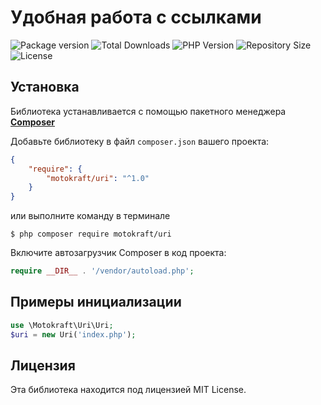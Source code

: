 # Удобная работа с ссылками

![Package version](https://img.shields.io/github/v/release/motokraft/uri)
![Total Downloads](https://img.shields.io/packagist/dt/motokraft/uri)
![PHP Version](https://img.shields.io/packagist/php-v/motokraft/uri)
![Repository Size](https://img.shields.io/github/repo-size/motokraft/uri)
![License](https://img.shields.io/packagist/l/motokraft/uri)

## Установка

Библиотека устанавливается с помощью пакетного менеджера [**Composer**](https://getcomposer.org/)

Добавьте библиотеку в файл `composer.json` вашего проекта:

```json
{
    "require": {
        "motokraft/uri": "^1.0"
    }
}
```

или выполните команду в терминале

```
$ php composer require motokraft/uri
```

Включите автозагрузчик Composer в код проекта:

```php
require __DIR__ . '/vendor/autoload.php';
```

## Примеры инициализации

```php
use \Motokraft\Uri\Uri;
$uri = new Uri('index.php');
```

## Лицензия

Эта библиотека находится под лицензией MIT License.